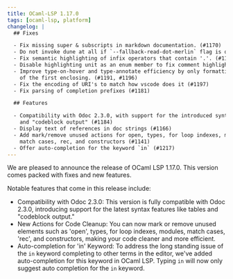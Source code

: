 ```yaml
---
title: OCaml-LSP 1.17.0
tags: [ocaml-lsp, platform]
changelog: |
  ## Fixes

  - Fix missing super & subscripts in markdown documentation. (#1170)
  - Do not invoke dune at all if `--fallback-read-dot-merlin` flag is on. (#1173)
  - Fix semantic highlighting of infix operators that contain '.'. (#1186)
  - Disable highlighting unit as an enum member to fix comment highlighting bug. (#1185)
  - Improve type-on-hover and type-annotate efficiency by only formatting the type
    of the first enclosing. (#1191, #1196)
  - Fix the encoding of URI's to match how vscode does it (#1197)
  - Fix parsing of completion prefixes (#1181)

  ## Features

  - Compatibility with Odoc 2.3.0, with support for the introduced syntax: tables,
    and "codeblock output" (#1184)
  - Display text of references in doc strings (#1166)
  - Add mark/remove unused actions for open, types, for loop indexes, modules,
    match cases, rec, and constructors (#1141)
  - Offer auto-completion for the keyword `in` (#1217)
---
```


We are pleased to announce the release of OCaml LSP 1.17.0. This version comes packed with fixes and new features.


Notable features that come in this release include:
- Compatibility with Odoc 2.3.0: This version is fully compatible with Odoc 2.3.0, introducing support for the latest syntax features like tables and "codeblock output."
- New Actions for Code Cleanup: You can now mark or remove unused elements such as 'open', types, for loop indexes, modules, match cases, 'rec', and constructors, making your code cleaner and more efficient.
- Auto-completion for 'in' Keyword: To address the long standing issue of the `in` keyword completing to other terms in the editor, we've added auto-completion for this keyword in OCaml LSP. Typing `in` will now only suggest auto completion for the `in` keyword.

